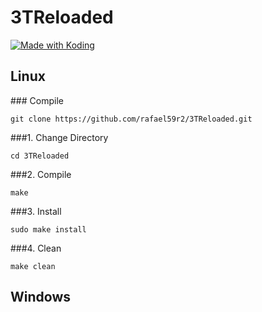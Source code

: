# 3TReloaded
<a href="https://koding.com/"> <img src="https://koding-cdn.s3.amazonaws.com/badges/made-with-koding/v1/koding_badge_ReadmeDark.png" srcset="https://koding-cdn.s3.amazonaws.com/badges/made-with-koding/v1/koding_badge_ReadmeDark.png 1x, https://koding-cdn.s3.amazonaws.com/badges/made-with-koding/v1/koding_badge_ReadmeDark@2x.png 2x" alt="Made with Koding" /> </a>
<h2>Linux</h2>
<!--
###Download
###<a href="https://github.com/rafael59r2/3TReloaded/releases/download/1.1/3TReloaded-linux32.exe">32 bits</a>
###<a href="https://github.com/rafael59r2/3TReloaded/releases/download/1.1/3TReloaded-linux64.exe">64 bits</a>
###Or -->
### Compile
<pre><code>git clone https://github.com/rafael59r2/3TReloaded.git</code></pre>

###1. Change Directory
<pre><code>cd 3TReloaded</code></pre>
###2. Compile
<pre><code>make</code></pre>
###3. Install
<pre><code>sudo make install</code></pre>
###4. Clean
<pre><code>make clean</code></pre>
<h2>Windows</h2>
<!--
###Download
###<a href="https://github.com/rafael59r2/3TReloaded/releases/download/1.1/3TReloaded-win32.exe">32 bits</a>
###<a href="https://github.com/rafael59r2/3TReloaded/releases/download/1.1/3TReloaded-win64.exe">64 bits</a>
-->

